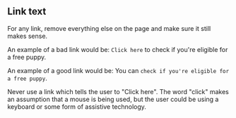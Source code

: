 ## Link text
For any link, remove everything else on the page and make sure it still makes sense.

An example of a bad link would be:
`Click here` to check if you're eligible for a free puppy.

An example of a good link would be:
You can `check if you're eligible for a free puppy`.

Never use a link which tells the user to "Click here". The word "click" makes an assumption that a mouse is being used, but the user could be using a keyboard or some form of assistive technology.
